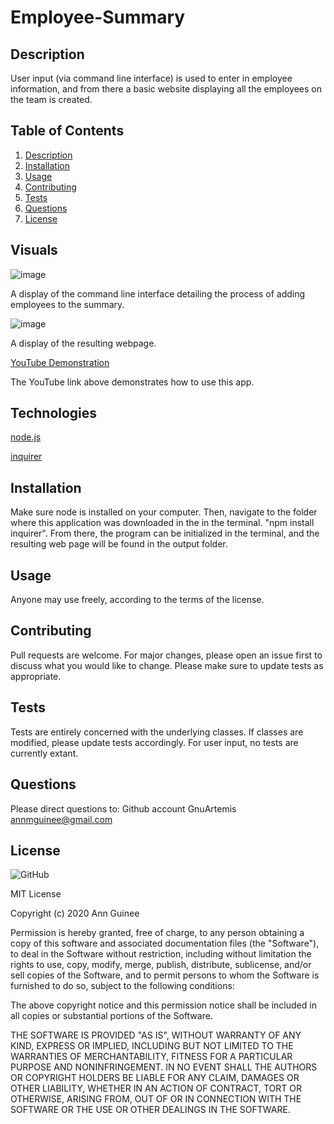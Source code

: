 # Employee-Summary
## Description
User input (via command line interface) is used to enter in employee information, and from there a basic website displaying all the employees on the team is created.

## Table of Contents
1. [Description](#-Description)
1. [Installation](#Installation)
1. [Usage](#Usage)
1. [Contributing](#Contributing)
1. [Tests](#Tests)
1. [Questions](#Questions)
1. [License](#License)

## Visuals 

![image](https://user-images.githubusercontent.com/69055538/95166067-0ced4d80-0762-11eb-9d13-dfa5f9687c8b.png)

A display of the command line interface detailing the process of adding employees to the summary.

![image](https://user-images.githubusercontent.com/69055538/95166163-360dde00-0762-11eb-91bb-cbc5f47fd20b.png)

A display of the resulting webpage.

[YouTube Demonstration](https://youtu.be/SUQCSalN19w)

The YouTube link above demonstrates how to use this app.

## Technologies 

[node.js](https://nodejs.org/en/)

[inquirer](https://www.npmjs.com/package/inquirer)

## Installation
Make sure node is installed on your computer. Then, navigate to the folder where this application was downloaded in the in the terminal. "npm install inquirer". From there, the program can be initialized in the terminal, and the resulting web page will be found in the output folder.

## Usage
Anyone may use freely, according to the terms of the license.
    
## Contributing
Pull requests are welcome. For major changes, please open an issue first to discuss what you would like to change. Please make sure to update tests as appropriate.

## Tests

Tests are entirely concerned with the underlying classes. If classes are modified, please update tests accordingly. For user input, no tests are currently extant.

## Questions
Please direct questions to:
Github account GnuArtemis
annmguinee@gmail.com 

## License 

![GitHub](https://img.shields.io/github/license/GnuArtemis/Employee-Summary) 

MIT License

Copyright (c) 2020 Ann Guinee

Permission is hereby granted, free of charge, to any person obtaining a copy
of this software and associated documentation files (the "Software"), to deal
in the Software without restriction, including without limitation the rights
to use, copy, modify, merge, publish, distribute, sublicense, and/or sell
copies of the Software, and to permit persons to whom the Software is
furnished to do so, subject to the following conditions:

The above copyright notice and this permission notice shall be included in all
copies or substantial portions of the Software.

THE SOFTWARE IS PROVIDED "AS IS", WITHOUT WARRANTY OF ANY KIND, EXPRESS OR
IMPLIED, INCLUDING BUT NOT LIMITED TO THE WARRANTIES OF MERCHANTABILITY,
FITNESS FOR A PARTICULAR PURPOSE AND NONINFRINGEMENT. IN NO EVENT SHALL THE
AUTHORS OR COPYRIGHT HOLDERS BE LIABLE FOR ANY CLAIM, DAMAGES OR OTHER
LIABILITY, WHETHER IN AN ACTION OF CONTRACT, TORT OR OTHERWISE, ARISING FROM,
OUT OF OR IN CONNECTION WITH THE SOFTWARE OR THE USE OR OTHER DEALINGS IN THE
SOFTWARE.
